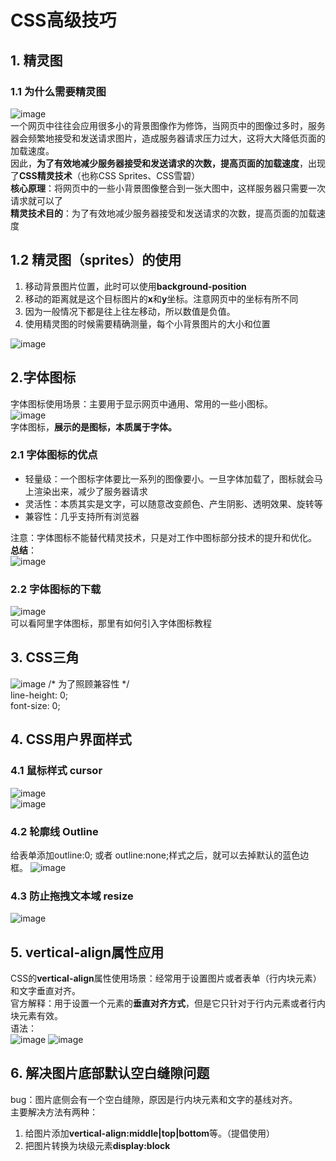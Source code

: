 # CSS高级技巧
## 1. 精灵图
### 1.1 为什么需要精灵图
![image](https://github.com/Happy-jianghui/Frontend-Learning/assets/98568967/ac2ec49d-d69c-4a35-872b-86e6fdb346f2)  
一个网页中往往会应用很多小的背景图像作为修饰，当网页中的图像过多时，服务器会频繁地接受和发送请求图片，造成服务器请求压力过大，这将大大降低页面的加载速度。  
因此，**为了有效地减少服务器接受和发送请求的次数，提高页面的加载速度**，出现了**CSS精灵技术**（也称CSS Sprites、CSS雪碧）  
**核心原理**：将网页中的一些小背景图像整合到一张大图中，这样服务器只需要一次请求就可以了  
**精灵技术目的**：为了有效地减少服务器接受和发送请求的次数，提高页面的加载速度  

## 1.2 精灵图（sprites）的使用
1. 移动背景图片位置，此时可以使用**background-position**
2. 移动的距离就是这个目标图片的**x**和**y**坐标。注意网页中的坐标有所不同
3. 因为一般情况下都是往上往左移动，所以数值是负值。
4. 使用精灵图的时候需要精确测量，每个小背景图片的大小和位置

![image](https://github.com/Happy-jianghui/Frontend-Learning/assets/98568967/cf716b18-a40e-47ad-a65c-f77c18107964)

## 2.字体图标
字体图标使用场景：主要用于显示网页中通用、常用的一些小图标。  
![image](https://github.com/Happy-jianghui/Frontend-Learning/assets/98568967/c1c29d19-1104-48eb-84e8-3dfa6689ddff)  
字体图标，**展示的是图标，本质属于字体。**  
### 2.1 字体图标的优点
 - 轻量级：一个图标字体要比一系列的图像要小。一旦字体加载了，图标就会马上渲染出来，减少了服务器请求
 - 灵活性：本质其实是文字，可以随意改变颜色、产生阴影、透明效果、旋转等
 - 兼容性：几乎支持所有浏览器

注意：字体图标不能替代精灵技术，只是对工作中图标部分技术的提升和优化。  
**总结**：  
![image](https://github.com/Happy-jianghui/Frontend-Learning/assets/98568967/572c7ca0-f3d2-4172-9996-0cca9920a9d9)

### 2.2 字体图标的下载
![image](https://github.com/Happy-jianghui/Frontend-Learning/assets/98568967/9ad8a273-99fc-4434-aa98-053abb2e70aa)  
可以看阿里字体图标，那里有如何引入字体图标教程

## 3. CSS三角
![image](https://github.com/Happy-jianghui/Frontend-Learning/assets/98568967/f4eec252-8a75-4b9f-b543-b43236d03cd5)
/* 为了照顾兼容性 */  
line-height: 0;  
font-size: 0;  

## 4. CSS用户界面样式
### 4.1 鼠标样式 cursor
![image](https://github.com/Happy-jianghui/Frontend-Learning/assets/98568967/4d4d88bb-38e2-4de0-be98-1e3438aeb8f7)  
![image](https://github.com/Happy-jianghui/Frontend-Learning/assets/98568967/572fb849-fced-4ad7-8b31-1a9ec090d960)


### 4.2 轮廓线 Outline
给表单添加outline:0; 或者 outline:none;样式之后，就可以去掉默认的蓝色边框。
![image](https://github.com/Happy-jianghui/Frontend-Learning/assets/98568967/ac758876-5b70-4cba-b8fb-ebd719281aaa)

### 4.3 防止拖拽文本域 resize
![image](https://github.com/Happy-jianghui/Frontend-Learning/assets/98568967/0f800645-4dbb-4ca6-b63b-418c7cbcb259)


## 5. vertical-align属性应用
CSS的**vertical-align**属性使用场景：经常用于设置图片或者表单（行内块元素）和文字垂直对齐。  
官方解释：用于设置一个元素的**垂直对齐方式**，但是它只针对于行内元素或者行内块元素有效。  
语法：  
![image](https://github.com/Happy-jianghui/Frontend-Learning/assets/98568967/ee06686a-c378-4a1f-bb6c-b13cc3ee0762)
![image](https://github.com/Happy-jianghui/Frontend-Learning/assets/98568967/124da241-d9d5-4abe-afd2-6cbd7d2eb678)

## 6. 解决图片底部默认空白缝隙问题
bug：图片底侧会有一个空白缝隙，原因是行内块元素和文字的基线对齐。  
主要解决方法有两种：
 1. 给图片添加**vertical-align:middle|top|bottom**等。（提倡使用）
 2. 把图片转换为块级元素**display:block**










